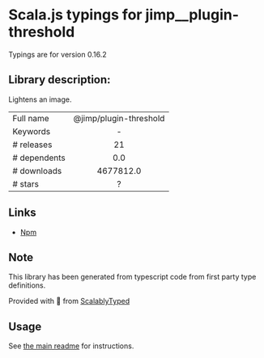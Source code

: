 
# Scala.js typings for jimp__plugin-threshold

Typings are for version 0.16.2

## Library description:
Lightens an image.

|                    |                 |
| ------------------ | :-------------: |
| Full name          | @jimp/plugin-threshold |
| Keywords           | - |
| # releases         | 21 |
| # dependents       | 0.0 |
| # downloads        | 4677812.0 |
| # stars            | ? |

## Links
- [Npm](https://www.npmjs.com/package/%40jimp%2Fplugin-threshold)
    


## Note
This library has been generated from typescript code from first party type definitions.

Provided with :purple_heart: from [ScalablyTyped](https://github.com/oyvindberg/ScalablyTyped)

## Usage
See [the main readme](../../readme.md) for instructions.


